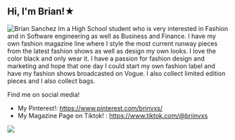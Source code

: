 ## Hi, I'm Brian!★

![Brian Sanchez](https://github.com/user-attachments/assets/0766cdc4-380d-431d-9f3d-a446eb8d0e84)
Im a High School student who is very interested in Fashion and in Software engineering as well as Business and Finance. I have my own fashion magazine line where I style the most current runway pieces from the latest fashion shows as well as design my own looks. I love the color black and only wear it. I have a passion for fashion design and marketing and hope that one day I could start my own fashion label and have my fashion shows broadcasted on Vogue. I also collect limited edition pieces and I also collect bags.  

Find me on social media!

- My Pinterest!: https://www.pinterest.com/brinvxs/
- My Magazine Page on Tiktok! : https://www.tiktok.com/@briinvxs
<img src="https://www.google.com/url?sa=i&url=https%3A%2F%2Fwifflegif.com%2Fgifs%2F685203-black-and-white-photography-gif&psig=AOvVaw068QcyuTYnSJVq6GLibUIm&ust=1722457396469000&source=images&cd=vfe&opi=89978449&ved=0CBAQjRxqFwoTCIiOxP7Lz4cDFQAAAAAdAAAAABAE">


